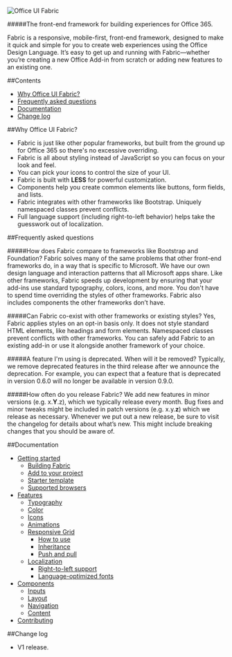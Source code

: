 ![Office UI Fabric](http://odux.azurewebsites.net/github/img/OfficeUIFabricLogoBluePadSm-01.png)

#####The front-end framework for building experiences for Office 365.

Fabric is a responsive, mobile-first, front-end framework, designed to make it quick and simple for you to create web experiences using the Office Design Language. It’s easy to get up and running with Fabric—whether you’re creating a new Office Add-in from scratch or adding new features to an existing one.

##Contents

- [Why Office UI Fabric?](#why-office-ui-fabric)	
- [Frequently asked questions](#frequently-asked-questions)
- [Documentation](#Documentation)
- [Change log](#change-log)


##Why Office UI Fabric?

- Fabric is just like other popular frameworks, but built from the ground up for Office 365 so there's no excessive overriding.
- Fabric is all about styling instead of JavaScript so you can focus on your look and feel.
- You can pick your icons to control the size of your UI.
- Fabric is built with **LESS** for powerful customization. 
- Components help you create common elements like buttons, form fields, and lists.
- Fabric integrates with other frameworks like Bootstrap. Uniquely namespaced classes prevent conflicts.
- Full language support (including right-to-left behavior) helps take the guesswork out of localization.

##Frequently asked questions

#####How does Fabric compare to frameworks like Bootstrap and Foundation?
Fabric solves many of the same problems that other front-end frameworks do, in a way that is specific to Microsoft. We have our own design language and interaction patterns that all Microsoft apps share. Like other frameworks, Fabric speeds up development by ensuring that your add-ins use standard typography, colors, icons, and more. You don't have to spend time overriding the styles of other frameworks. Fabric also includes components the other frameworks don’t have.

#####Can Fabric co-exist with other frameworks or existing styles?
Yes, Fabric applies styles on an opt-in basis only. It does not style standard HTML elements, like headings and form elements. Namespaced classes prevent conflicts with other frameworks. You can safely add Fabric to an existing add-in or use it alongside another framework of your choice.

#####A feature I'm using is deprecated. When will it be removed?
Typically, we remove deprecated features in the third release after we announce the deprecation. For example, you can expect that a feature that is deprecated in version 0.6.0 will no longer be available in version 0.9.0.

#####How often do you release Fabric?
We add new features in minor versions (e.g. x.**Y**.z), which we typically release every month. Bug fixes and minor tweaks might be included in patch versions (e.g. x.y.**z**) which we release as necessary. Whenever we put out a new release, be sure to visit the changelog for details about what’s new. This might include breaking changes that you should be aware of.

##Documentation

- [Getting started](https://github.com/OfficeDev/Office-UI-Fabric/blob/master/ghdocs/GETTINGSTARTED.md)
	- [Building Fabric](https://github.com/OfficeDev/Office-UI-Fabric/blob/master/ghdocs/GETTINGSTARTED.md#building-fabric)
	- [Add to your project](https://github.com/OfficeDev/Office-UI-Fabric/blob/master/ghdocs/GETTINGSTARTED.md#add-to-your-project)
	- [Starter template](https://github.com/OfficeDev/Office-UI-Fabric/blob/master/ghdocs/GETTINGSTARTED.md#starter-template)
	- [Supported browsers](https://github.com/OfficeDev/Office-UI-Fabric/blob/master/ghdocs/GETTINGSTARTED.md#supported-browsers)
- [Features](https://github.com/OfficeDev/Office-UI-Fabric/blob/master/ghdocs/FEATURES.md)
	- [Typography](https://github.com/OfficeDev/Office-UI-Fabric/blob/master/ghdocs/FEATURES.md#typography)
	- [Color](https://github.com/OfficeDev/Office-UI-Fabric/blob/master/ghdocs/FEATURES.md#color)
	- [Icons](https://github.com/OfficeDev/Office-UI-Fabric/blob/master/ghdocs/FEATURES.md#icons)
	- [Animations](https://github.com/OfficeDev/Office-UI-Fabric/blob/master/ghdocs/FEATURES.md#animations)
	- [Responsive Grid](https://github.com/OfficeDev/Office-UI-Fabric/blob/master/ghdocs/FEATURES.md#responsive-grid)
		- [How to use](https://github.com/OfficeDev/Office-UI-Fabric/blob/master/ghdocs/FEATURES.md#how-to-use)
		- [Inheritance](https://github.com/OfficeDev/Office-UI-Fabric/blob/master/ghdocs/FEATURES.md#inheritance)
		- [Push and pull](https://github.com/OfficeDev/Office-UI-Fabric/blob/master/ghdocs/FEATURES.md#push-and-pull)
	- [Localization](https://github.com/OfficeDev/Office-UI-Fabric/blob/master/ghdocs/FEATURES.md#localization)
		- [Right-to-left support](https://github.com/OfficeDev/Office-UI-Fabric/blob/master/ghdocs/FEATURES.md#right-to-left-support)
		- [Language-optimized fonts](https://github.com/OfficeDev/Office-UI-Fabric/blob/master/ghdocs/FEATURES.md#language-optimized-fonts)
- [Components](https://github.com/OfficeDev/Office-UI-Fabric/blob/master/ghdocs/COMPONENTS.md)
	- [Inputs](https://github.com/OfficeDev/Office-UI-Fabric/blob/master/ghdocs/COMPONENTS.md#inputs)
	- [Layout](https://github.com/OfficeDev/Office-UI-Fabric/blob/master/ghdocs/COMPONENTS.md#layout)
	- [Navigation](https://github.com/OfficeDev/Office-UI-Fabric/blob/master/ghdocs/COMPONENTS.md#navigation)
	- [Content](https://github.com/OfficeDev/Office-UI-Fabric/blob/master/ghdocs/COMPONENTS.md#content)
- [Contributing](https://github.com/OfficeDev/Office-UI-Fabric/blob/master/ghdocs/CONTRIBUTING.md)

##Change log
- V1 release.
